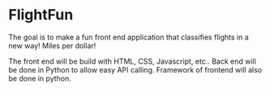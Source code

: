 # FlightFun

The goal is to make a fun front end application that classifies flights in a new way! Miles per dollar!

The front end will be build with HTML, CSS, Javascript, etc.. 
Back end will be done in Python to allow easy API calling. Framework of frontend will also be done in python.
